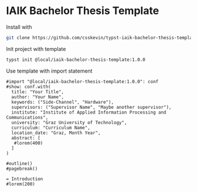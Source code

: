 # IAIK Bachelor Thesis Template

Install with
```sh
git clone https://github.com/csskevin/typst-iaik-bachelor-thesis-template.git ~/.local/share/typst/packages/local/iaik-bachelor-thesis-template/1.0.0
```

Init project with template
```sh
typst init @local/iaik-bachelor-thesis-template:1.0.0
```

Use template with import statement
```typst
#import "@local/iaik-bachelor-thesis-template:1.0.0": conf
#show: conf.with(
  title: "Your Title",
  author: "Your Name",
  keywords: ("Side-Channel", "Hardware"),
  supervisors: ("Supervisor Name", "Maybe another supervisor"),
  institute: "Institute of Applied Information Processing and Communications",
  university: "Graz University of Technology",
  curriculum: "Curriculum Name",
  location_date: "Graz, Month Year",
  abstract: [
   #lorem(400)
  ]
)

#outline()
#pagebreak()

= Introduction
#lorem(200)
```

